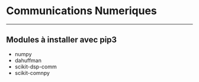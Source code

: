 # Communications Numeriques 
---

## Modules à installer avec pip3
- numpy
- dahuffman
- scikit-dsp-comm
- scikit-comnpy

